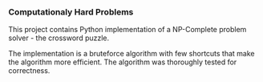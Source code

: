 ### Computationaly Hard Problems
This project contains Python implementation of a NP-Complete problem solver - the crossword puzzle.

The implementation is a bruteforce algorithm with few shortcuts that make the algorithm more efficient. 
The algorithm was thoroughly tested for correctness.
